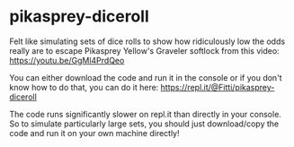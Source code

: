 ﻿# pikasprey-diceroll
Felt like simulating sets of dice rolls to show how ridiculously low the odds really are to escape Pikasprey Yellow's Graveler softlock from this video: https://youtu.be/GgMl4PrdQeo

You can either download the code and run it in the console or if you don't know how to do that, you can do it here: https://repl.it/@Fitti/pikasprey-diceroll 

The code runs significantly slower on repl.it than directly in your console. So to simulate particularly large sets, you should just download/copy the code and run it on your own machine directly!
